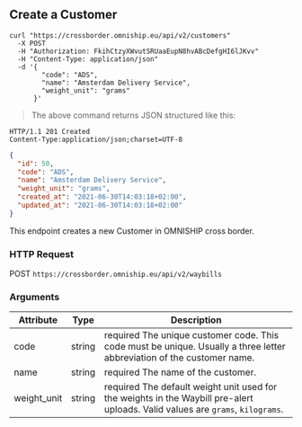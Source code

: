 ## Create a Customer

```shell
curl "https://crossborder.omniship.eu/api/v2/customers"
  -X POST
  -H "Authorization: FkihCtzyXWvutSRUaaEupN8hvABcDefgHI6lJKvv"
  -H "Content-Type: application/json"
  -d '{
        "code": "ADS",
        "name": "Amsterdam Delivery Service",
        "weight_unit": "grams"
      }'
```

> The above command returns JSON structured like this:

```
HTTP/1.1 201 Created
Content-Type:application/json;charset=UTF-8
```

```json
{
  "id": 50,
  "code": "ADS",
  "name": "Amsterdam Delivery Service",
  "weight_unit": "grams",
  "created_at": "2021-06-30T14:03:18+02:00",
  "updated_at": "2021-06-30T14:03:18+02:00"
}
```

This endpoint creates a new Customer in OMNISHIP cross border. 

### HTTP Request

<span class="http-verb post">POST</span> `https://crossborder.omniship.eu/api/v2/waybills`

### Arguments

Attribute | Type | Description
--------- | ----------- | ----------
code | <span class="type">string</span> | <span class="required">required</span> The unique customer code. This code must be unique. Usually a three letter abbreviation of the customer name.
name | <span class="type">string</span> | <span class="required">required</span> The name of the customer.
weight_unit | <span class="type">string</span> | <span class="required">required</span> The default weight unit used for the weights in the Waybill pre-alert uploads. Valid values are `grams`, `kilograms`.
